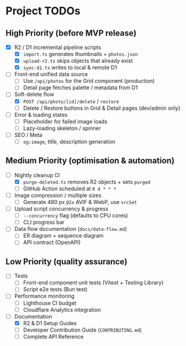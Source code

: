 # Project TODOs

## High Priority (before MVP release)
- [x] R2 / D1 incremental pipeline scripts
  - [x] `import.ts` generates thumbnails + `photos.json`
  - [x] `upload-r2.ts` skips objects that already exist
  - [x] `sync-d1.ts` writes to local & remote D1
- [ ] Front-end unified data source
  - [ ] Use `/api/photos` for the Grid component (production)
  - [ ] Detail page fetches palette / metadata from D1
- [ ] Soft-delete flow
  - [x] `POST /api/photo/[id]/delete` / `restore`
  - [ ] Delete / Restore buttons in Grid & Detail pages (dev/admin only)
- [ ] Error & loading states
  - [ ] Placeholder for failed image loads
  - [ ] Lazy-loading skeleton / spinner
- [ ] SEO / Meta
  - [ ] `og:image`, title, description generation

## Medium Priority (optimisation & automation)
- [ ] Nightly cleanup CI
  - [x] `purge-deleted.ts` removes R2 objects + sets `purged`
  - [ ] GitHub Action scheduled at `0 4 * * *`
- [ ] Image compression / multiple sizes
  - [ ] Generate 480 px `@2x` AVIF & WebP, use `srcSet`
- [ ] Upload script concurrency & progress
  - [ ] `--concurrency` flag (defaults to CPU cores)
  - [ ] CLI progress bar
- [ ] Data flow documentation (`docs/data-flow.md`)
  - [ ] ER diagram + sequence diagram
  - [ ] API contract (OpenAPI)

## Low Priority (quality assurance)
- [ ] Tests
  - [ ] Front-end component unit tests (Vitest + Testing Library)
  - [ ] Script e2e tests (Bun test)
- [ ] Performance monitoring
  - [ ] Lighthouse CI budget
  - [ ] Cloudflare Analytics integration
- [ ] Documentation
  - [x] R2 & D1 Setup Guides
  - [ ] Developer Contribution Guide (`CONTRIBUTING.md`)
  - [ ] Complete API Reference 